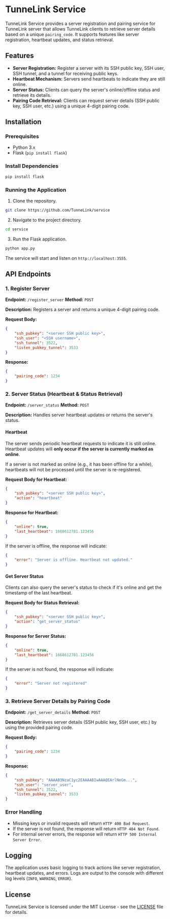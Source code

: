 # TunneLink Service

TunneLink Service provides a server registration and pairing service for TunneLink server that allows TunneLink clients to retrieve server details based on a unique `pairing_code`. It supports features like server registration, heartbeat updates, and status retrieval.

## Features

- **Server Registration:** Register a server with its SSH public key, SSH user, SSH tunnel, and a tunnel for receiving public keys.
- **Heartbeat Mechanism:** Servers send heartbeats to indicate they are still online.
- **Server Status:** Clients can query the server's online/offline status and retrieve its details.
- **Pairing Code Retrieval:** Clients can request server details (SSH public key, SSH user, etc.) using a unique 4-digit pairing code.

## Installation

### Prerequisites

- Python 3.x
- Flask (`pip install flask`)

### Install Dependencies

```bash
pip install flask
```

### Running the Application

1. Clone the repository.

```bash
git clone https://github.com/TunneLink/service
```

2. Navigate to the project directory.

```bash
cd service
```

3. Run the Flask application.

```bash
python app.py
```

The service will start and listen on `http://localhost:3555`.

## API Endpoints

### 1. Register Server

**Endpoint:** `/register_server`
**Method:** `POST`

**Description:** Registers a server and returns a unique 4-digit pairing code.

**Request Body:**

```json
{
    "ssh_pubkey": "<server SSH public key>",
    "ssh_user": "<SSH username>",
    "ssh_tunnel": 3522,
    "listen_pubkey_tunnel": 3533
}
```

**Response:**

```json
{
    "pairing_code": 1234
}
```

### 2. Server Status (Heartbeat & Status Retrieval)

**Endpoint:** `/server_status`
**Method:** `POST`

**Description:** Handles server heartbeat updates or returns the server's status.

#### Heartbeat

The server sends periodic heartbeat requests to indicate it is still online. Heartbeat updates will **only occur if the server is currently marked as online**.

If a server is not marked as online (e.g., it has been offline for a while), heartbeats will not be processed until the server is re-registered.

**Request Body for Heartbeat:**

```json
{
    "ssh_pubkey": "<server SSH public key>",
    "action": "heartbeat"
}
```

**Response for Heartbeat:**

```json
{
    "online": true,
    "last_heartbeat": 1668612781.123456
}
```

If the server is offline, the response will indicate:

```json
{
    "error": "Server is offline. Heartbeat not updated."
}
```

#### Get Server Status

Clients can also query the server's status to check if it's online and get the timestamp of the last heartbeat.

**Request Body for Status Retrieval:**

```json
{
    "ssh_pubkey": "<server SSH public key>",
    "action": "get_server_status"
}
```

**Response for Server Status:**

```json
{
    "online": true,
    "last_heartbeat": 1668612781.123456
}
```

If the server is not found, the response will indicate:

```json
{
    "error": "Server not registered"
}
```

### 3. Retrieve Server Details by Pairing Code

**Endpoint:** `/get_server_details`
**Method:** `POST`

**Description:** Retrieves server details (SSH public key, SSH user, etc.) by using the provided pairing code.

**Request Body:**

```json
{
    "pairing_code": 1234
}
```

**Response:**

```json
{
    "ssh_pubkey": "AAAAB3NzaC1yc2EAAAABIwAAAQEArlNeGm...",
    "ssh_user": "server_user",
    "ssh_tunnel": 3522,
    "listen_pubkey_tunnel": 3533
}
```

### Error Handling

- Missing keys or invalid requests will return `HTTP 400 Bad Request`.
- If the server is not found, the response will return `HTTP 404 Not Found`.
- For internal server errors, the response will return `HTTP 500 Internal Server Error`.

## Logging

The application uses basic logging to track actions like server registration, heartbeat updates, and errors. Logs are output to the console with different log levels (`INFO`, `WARNING`, `ERROR`).

## License

TunneLink Service is licensed under the MIT License - see the [LICENSE](LICENSE) file for details.